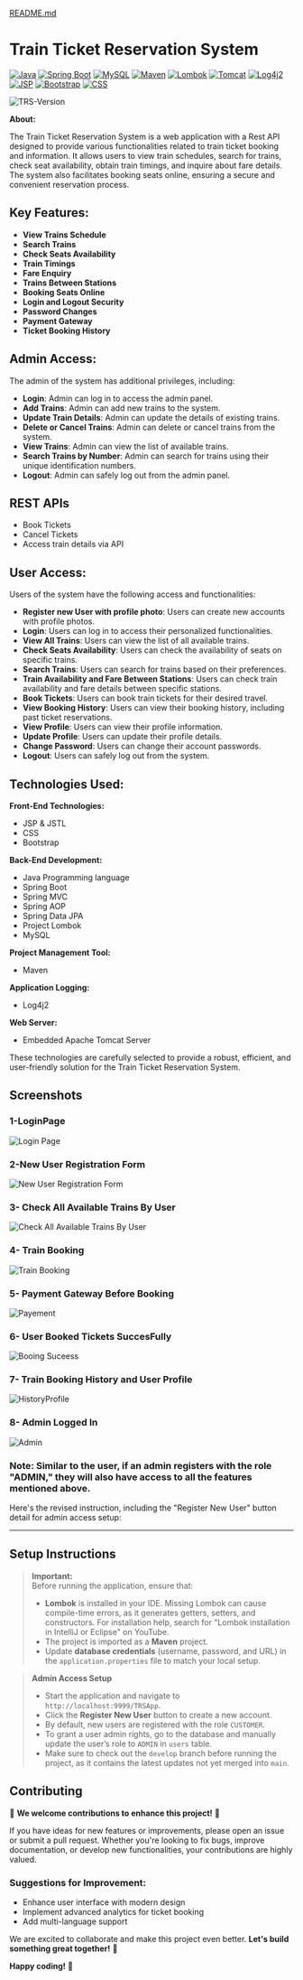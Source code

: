 [README.md](https://github.com/user-attachments/files/21918132/README.md)
# Train Ticket Reservation System

[![Java](https://img.shields.io/badge/Java-17-blue)](https://www.oracle.com/java/technologies/javase-jdk17-downloads.html)
[![Spring Boot](https://img.shields.io/badge/Spring%20Boot-2.7.13-green)](https://spring.io/projects/spring-boot)
[![MySQL](https://img.shields.io/badge/MySQL-8.0-blue)](https://www.mysql.com/)
[![Maven](https://img.shields.io/badge/Maven-3.8.4-red)](https://maven.apache.org/)
[![Lombok](https://img.shields.io/badge/Lombok-1.18.34-white)](https://projectlombok.org/download)
[![Tomcat](https://img.shields.io/badge/Tomcat-9.0-orange)](https://tomcat.apache.org/)
[![Log4j2](https://img.shields.io/badge/Log4j2-2.20.0-yellow)](https://logging.apache.org/log4j/2.x/)
[![JSP](https://img.shields.io/badge/JSP-2.3-blue)](https://www.oracle.com/java/technologies/java-server-pages.html)
[![Bootstrap](https://img.shields.io/badge/Bootstrap-5.3.0-purple)](https://getbootstrap.com/)
[![CSS](https://img.shields.io/badge/CSS-3.0-blue)](https://www.w3.org/Style/CSS/)

![TRS-Version](https://img.shields.io/badge/Version-v3.0.0-blue)

**About:**

The Train Ticket Reservation System is a web application with a Rest API  designed to provide various functionalities related to train ticket booking and information. It allows users to view train schedules, search for trains, check seat availability, obtain train timings, and inquire about fare details. The system also facilitates booking seats online, ensuring a secure and convenient reservation process.
 
## Key Features: 

- **View Trains Schedule**
- **Search Trains**
- **Check Seats Availability**
- **Train Timings**
- **Fare Enquiry**
- **Trains Between Stations**
- **Booking Seats Online**
- **Login and Logout Security**
- **Password Changes**
- **Payment Gateway**
- **Ticket Booking History**

## Admin Access:
The admin of the system has additional privileges, including:

- **Login**: Admin can log in to access the admin panel.
- **Add Trains**: Admin can add new trains to the system.
- **Update Train Details**: Admin can update the details of existing trains.
- **Delete or Cancel Trains**: Admin can delete or cancel trains from the system.
- **View Trains**: Admin can view the list of available trains.
- **Search Trains by Number**: Admin can search for trains using their unique identification numbers.
- **Logout**: Admin can safely log out from the admin panel.


## REST APIs
- Book Tickets 
- Cancel Tickets 
- Access train details via API

## User Access:
Users of the system have the following access and functionalities:

- **Register new User with profile photo**: Users can create new accounts with profile photos.
- **Login**: Users can log in to access their personalized functionalities.
- **View All Trains**: Users can view the list of all available trains.
- **Check Seats Availability**: Users can check the availability of seats on specific trains.
- **Search Trains**: Users can search for trains based on their preferences.
- **Train Availability and Fare Between Stations**: Users can check train availability and fare details between specific stations.
- **Book Tickets**: Users can book train tickets for their desired travel.
- **View Booking History**: Users can view their booking history, including past ticket reservations.
- **View Profile**: Users can view their profile information.
- **Update Profile**: Users can update their profile details.
- **Change Password**: Users can change their account passwords.
- **Logout**: Users can safely log out from the system.

## Technologies Used:
 
**Front-End Technologies:**

- JSP & JSTL
- CSS 
- Bootstrap

**Back-End Development:**

- Java Programming language
- Spring Boot
- Spring MVC 
- Spring AOP 
- Spring Data JPA
- Project Lombok
- MySQL

**Project Management Tool:**

- Maven

**Application Logging:**

- Log4j2

**Web Server:**

- Embedded Apache Tomcat Server
  
These technologies are carefully selected to provide a robust, efficient, and user-friendly solution for the Train Ticket Reservation System.

## Screenshots

### 1-LoginPage
![Login Page](images/1.login-page.png)

### 2-New User Registration Form
![New User Registration Form](images/2.UserRegistartionForm.png)

### 3- Check All Available Trains By User
![Check All Available Trains By User](images/3-user-view-apptrains.png)

### 4- Train Booking
![Train Booking](images/4-proceeding-withBooking.png)

### 5- Payment Gateway Before Booking
![Payement](images/5-payment-gateWay.png)

### 6- User Booked Tickets SuccesFully
![Booing Suceess](images/6.TicketSucccess.png)

### 7- Train Booking History and User Profile
![HistoryProfile](images/7-BokingHistory-And-Profile.png)

### 8- Admin Logged In
![Admin](images/9-admin-loggedIn.png)

### Note: Similar to the user, if an admin registers with the role "ADMIN," they will also have access to all the features mentioned above.

Here's the revised instruction, including the "Register New User" button detail for admin access setup:

---

## Setup Instructions

> **Important:**  
> Before running the application, ensure that:
> - **Lombok** is installed in your IDE. Missing Lombok can cause compile-time errors, as it generates getters, setters, and constructors. For installation help, search for "Lombok installation in IntelliJ or Eclipse" on YouTube.
> - The project is imported as a **Maven** project.
> - Update **database credentials** (username, password, and URL) in the `application.properties` file to match your local setup.

> **Admin Access Setup**  
> - Start the application and navigate to `http://localhost:9999/TRSApp`.
> - Click the **Register New User** button to create a new account.
> - By default, new users are registered with the role `CUSTOMER`.  
> - To grant a user admin rights, go to the database and manually update the user’s role to `ADMIN` in `users` table.
> - Make sure to check out the `develop` branch before running the project, as it contains the latest updates not yet merged into `main`.




## Contributing

🚀 **We welcome contributions to enhance this project!** 🚀

If you have ideas for new features or improvements, please open an issue or submit a pull request. Whether you're looking to fix bugs, improve documentation, or develop new functionalities, your contributions are highly valued.

### Suggestions for Improvement:
- Enhance user interface with modern design
- Implement advanced analytics for ticket booking
- Add multi-language support

We are excited to collaborate and make this project even better. **Let's build something great together!** 💪

**Happy coding!** 🎉
